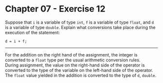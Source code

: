 # Chapter 07 - Exercise 12

Suppose that `i` is a variable of type `int`, `f` is a variable of type `float`, and `d` is a variable of type `double`. Explain what conversions take place during the execution of the statement:

```
d = i + f;
```

---

For the addition on the right hand of the assignment, the integer is converted to a `float` type per the usual arithmetic conversion rules.  
During assignment, the value on the right-hand side of the operator is converted to the type of the variable on the left-hand side of the operator. The `float` value yielded in the addition is converted to the type of `d`, `double`.

